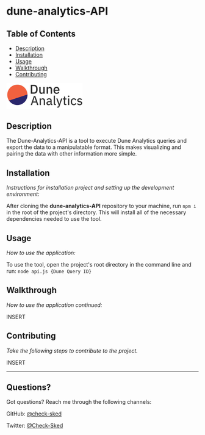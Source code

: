 # dune-analytics-API

## Table of Contents

- [Description](#description)
- [Installation](#installation)
- [Usage](#usage)
- [Walkthrough](#walkthrough)
- [Contributing](#contributing)

<a href="https://dune.com/home"><img src="./assets/Dune.jpeg" width="200"></a>

## Description

The Dune-Analytics-API is a tool to execute Dune Analytics queries and export the data to a manipulatable format. This makes visualizing and pairing the data with other information more simple.

## Installation

_Instructions for installation project and setting up the development environment:_

After cloning the **dune-analytics-API** repository to your machine, run `npm i` in the root of the project's directory. This will install all of the necessary dependencies needed to use the tool.

## Usage

_How to use the application:_

To use the tool, open the project's root directory in the command line and run: `node api.js {Dune Query ID}`

## Walkthrough

_How to use the application continued:_

INSERT

## Contributing

_Take the following steps to contribute to the project._

INSERT

---

## Questions?

Got questions? Reach me through the following channels:

GitHub: [@check-sked](https://api.github.com/users/check-sked)

Twitter: [@Check-Sked](https://twitter.com/Check_Sked)
